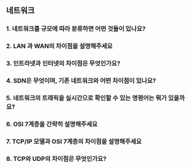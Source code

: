 ## 네트워크 

### 1. 네트워크를 규모에 따라 분류하면 어떤 것들이 있나요?

### 2. LAN 과 WAN의 차이점을 설명해주세요

### 3. 인트라넷과 인터넷의 차이점은 무엇인가요?

### 4. SDN은 무엇이며, 기존 네트워크와 어떤 차이점이 있나요?

### 5. 네트워크의 트래픽을 실시간으로 확인할 수 있는 명령어는 뭐가 있을까요?

### 6. OSI 7계층을 간략히 설명해주세요
### 7. TCP/IP 모델과 OSI 7계층의 차이점을 설명해주세요
### 8. TCP와 UDP의 차이점은 무엇인가요?
